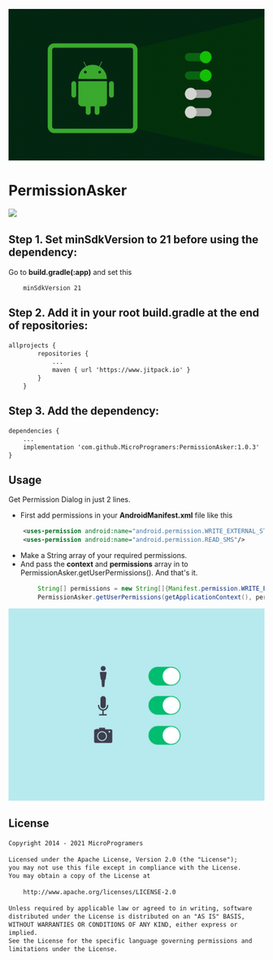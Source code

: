 ![PermissionAsker](https://github.com/MicroProgramers/PermissionAsker/blob/master/placeholder.png)

# PermissionAsker

[![](https://www.jitpack.io/v/MicroProgramers/PermissionAsker.svg)](https://www.jitpack.io/#MicroProgramers/PermissionAsker)


Step 1. Set minSdkVersion to 21 before using the dependency:
------------------------------------------------------------
Go to **build.gradle(:app)** and set this
```
	minSdkVersion 21
```

Step 2. Add it in your root build.gradle at the end of repositories:
--------------------------------------------------------------------
```
allprojects {
		repositories {
			...
			maven { url 'https://www.jitpack.io' }
		}
	}
```
Step 3. Add the dependency:
---------------------------
```
dependencies {
    ...
    implementation 'com.github.MicroProgramers:PermissionAsker:1.0.3'
}
```

Usage
-----
Get Permission Dialog in just 2 lines. 

* First add permissions in your **AndroidManifest.xml** file like this
```xml
    <uses-permission android:name="android.permission.WRITE_EXTERNAL_STORAGE"/>
    <uses-permission android:name="android.permission.READ_SMS"/>
```

* Make a String array of your required permissions. 
* And pass the **context** and **permissions** array in to PermissionAsker.getUserPermissions(). 
And that's it.


```java
        String[] permissions = new String[]{Manifest.permission.WRITE_EXTERNAL_STORAGE, Manifest.permission.READ_SMS};
        PermissionAsker.getUserPermissions(getApplicationContext(), permissions);
```




![PermissionAsker](https://github.com/MicroProgramers/PermissionAsker/blob/master/permissions.jpg)

License
-------

    Copyright 2014 - 2021 MicroProgramers

    Licensed under the Apache License, Version 2.0 (the "License");
    you may not use this file except in compliance with the License.
    You may obtain a copy of the License at

        http://www.apache.org/licenses/LICENSE-2.0

    Unless required by applicable law or agreed to in writing, software
    distributed under the License is distributed on an "AS IS" BASIS,
    WITHOUT WARRANTIES OR CONDITIONS OF ANY KIND, either express or implied.
    See the License for the specific language governing permissions and
    limitations under the License.
